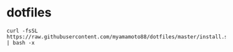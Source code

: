dotfiles
=======

```
curl -fsSL https://raw.githubusercontent.com/myamamoto88/dotfiles/master/install.sh | bash -x
```
